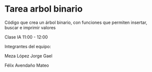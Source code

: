 # Tarea arbol binario
Código que crea un árbol binario, con funciones que permiten insertar, buscar e imprimir valores

Clase IA 11:00 - 12:00

Integrantes del equipo:

Meza López Jorge Gael

Félix Avendaño Mateo
